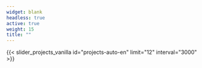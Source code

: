 ```yaml
---
widget: blank
headless: true
active: true
weight: 15
title: ""
---
```


{{< slider_projects_vanilla id="projects-auto-en" limit="12" interval="3000" >}}
